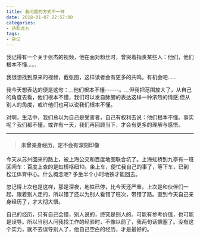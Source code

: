 ```yaml
---
title: 看问题的方式不一样
date: 2018-01-07 22:57:00
categories:
- 诗和远方
tags:
- 杂记
---
```


我记得有一个关于张杰的视频，他在面对粉丝时，曾哭着指责某些人：他们，他们根本不懂……

我很想找到原来的视频，截张图，这样读者会有更多的共鸣。有机会吧……

我今天想表达的便是这句：__他们根本不懂------。__但我把范围放大了，从自己的角度去看，他们根本不懂，我们可以发自肺腑的表达这样一种浓烈的情感;但从别人的角度，或许他们也可以说我们根本不懂。

对啊，生活中，我们总以为自己是受害者，自己有权利去说：他们根本不懂。事实呢？我们都不懂，或许有一天，我们再回顾当下，才会有更多的理解与感悟。
____

> #### 未曾亲身经历，定不会有深刻印像

今天从苏州回来的路上，被上海公交和百度地图联合坑了。上海虹桥到九亭有一班区间车：百度上查的是虹桥枢纽10。坐上车，便忙我自己的事了，等下车，已到松江体育中心。什么概念呢? 多坐半个小时地铁才能回去。

忽记得上次也是这样，那是深夜，地铁已停，比今天还严重。上次是和伙伴们一起，跟着别人走的，所以错了还以为别人看错了班次，带错了路。直到今天自己亲身经历了，才大彻大悟。

自己的经历，只有自己会懂，别人说的，终究是别人的。可能有参考价值，也可能是误导。所以当别人问我找工作的经验时，不像以前了，我两句话搪塞了。没有这个实力，就不去误导别人了，他自己空白的经历，才是最好的。
